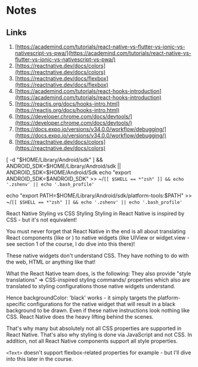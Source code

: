 # Notes

## Links
1. [https://academind.com/tutorials/react-native-vs-flutter-vs-ionic-vs-nativescript-vs-pwa/](https://academind.com/tutorials/react-native-vs-flutter-vs-ionic-vs-nativescript-vs-pwa/)
2. [https://reactnative.dev/docs/colors](https://reactnative.dev/docs/colors)
3. [https://reactnative.dev/docs/flexbox](https://reactnative.dev/docs/flexbox)
4. [https://academind.com/tutorials/react-hooks-introduction](https://academind.com/tutorials/react-hooks-introduction)
5. [https://reactjs.org/docs/hooks-intro.html](https://reactjs.org/docs/hooks-intro.html)
6. [https://developer.chrome.com/docs/devtools/](https://developer.chrome.com/docs/devtools/)
7. [https://docs.expo.io/versions/v34.0.0/workflow/debugging/](https://docs.expo.io/versions/v34.0.0/workflow/debugging/)
8. [https://reactnative.dev/docs/colors](https://reactnative.dev/docs/colors)

[ -d "$HOME/Library/Android/sdk" ] && ANDROID_SDK=$HOME/Library/Android/sdk || ANDROID_SDK=$HOME/Android/Sdk
echo "export ANDROID_SDK=$ANDROID_SDK" >> ~/`[[ $SHELL == *"zsh" ]] && echo '.zshenv' || echo '.bash_profile'`

echo "export PATH=$HOME/Library/Android/sdk/platform-tools:\$PATH" >> ~/`[[ $SHELL == *"zsh" ]] && echo '.zshenv' || echo '.bash_profile'`

React Native Styling vs CSS Styling
Styling in React Native is inspired by CSS - but it's not equivalent!

You must never forget that React Native in the end is all about translating React components (like <View> or <Text>) to native widgets (like UIView or widget.view - see section 1 of the course, I do dive into this there)!

These native widgets don't understand CSS. They have nothing to do with the web, HTML or anything like that!

What the React Native team does, is the following: They also provide "style translations" => CSS-inspired styling commands/ properties which also are translated to styling configurations those native widgets understand.

Hence backgroundColor: 'black' works - it simply targets the platform-specific configurations for the native widget that will result in a black background to be drawn. Even if these native instructions look nothing like CSS. React Native does the heavy lifting behind the scenes.

That's why many but absolutely not all CSS properties are supported in React Native. That's also why styling is done via JavaScript and not CSS. In addition, not all React Native components support all style properties.

`<Text>` doesn't support flexbox-related properties for example - but I'll dive into this later in the course.